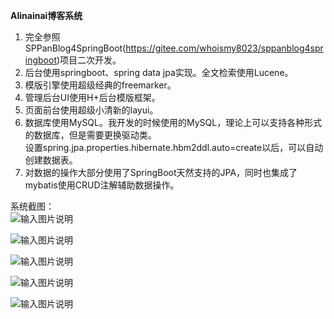  **Alinainai博客系统** 
1. 完全参照SPPanBlog4SpringBoot(https://gitee.com/whoismy8023/sppanblog4springboot)项目二次开发。
2. 后台使用springboot、spring data jpa实现。全文检索使用Lucene。
3. 模版引擎使用超级经典的freemarker。
4. 管理后台UI使用H+后台模版框架。
5. 页面前台使用超级小清新的layui。
6. 数据库使用MySQL。我开发的时候使用的MySQL，理论上可以支持各种形式的数据库，但是需要更换驱动类。  
设置spring.jpa.properties.hibernate.hbm2ddl.auto=create以后，可以自动创建数据表。
7. 对数据的操作大部分使用了SpringBoot天然支持的JPA，同时也集成了mybatis使用CRUD注解辅助数据操作。

系统截图：  
![输入图片说明](http://git.oschina.net/uploads/images/2017/0411/205539_eee2b847_559378.png "在这里输入图片标题")

![输入图片说明](http://git.oschina.net/uploads/images/2017/0411/205603_bfca9484_559378.png "在这里输入图片标题")

![输入图片说明](http://git.oschina.net/uploads/images/2017/0411/205601_8719a026_559378.png "在这里输入图片标题")

![输入图片说明](http://git.oschina.net/uploads/images/2017/0411/205645_8a1b3a5b_559378.png "在这里输入图片标题")

![输入图片说明](http://git.oschina.net/uploads/images/2017/0411/205708_8f5db6e3_559378.png "在这里输入图片标题")
